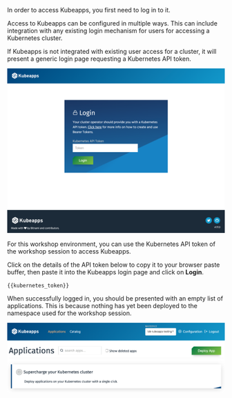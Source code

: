 In order to access Kubeapps, you first need to log in to it.

Access to Kubeapps can be configured in multiple ways. This can include integration with any existing login mechanism for users for accessing a Kubernetes cluster.

If Kubeapps is not integrated with existing user access for a cluster, it will present a generic login page requesting a Kubernetes API token.

![](kubeapps-login-page.png)

For this workshop environment, you can use the Kubernetes API token of the workshop session to access Kubeapps.

Click on the details of the API token below to copy it to your browser paste buffer, then paste it into the Kubeapps login page and click on **Login**.

```copy
{{kubernetes_token}}
```

When successfully logged in, you should be presented with an empty list of applications. This is because nothing has yet been deployed to the namespace used for the workshop session.

![](kubeapps-empty-application-list.png)
